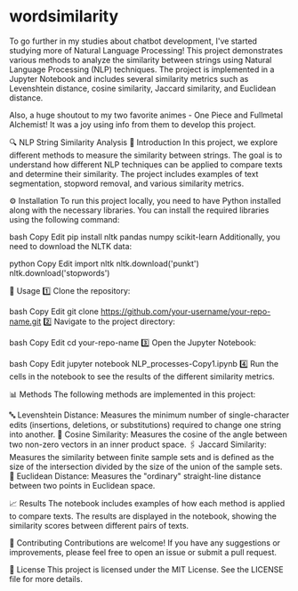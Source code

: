 # wordsimilarity

To go further in my studies about chatbot development, I've started studying more of Natural Language Processing! This project demonstrates various methods to analyze the similarity between strings using Natural Language Processing (NLP) techniques. The project is implemented in a Jupyter Notebook and includes several similarity metrics such as Levenshtein distance, cosine similarity, Jaccard similarity, and Euclidean distance.

Also, a huge shoutout to my two favorite animes - One Piece and Fullmetal Alchemist! It was a joy using info from them to develop this project.

🔍 NLP String Similarity Analysis
📖 Introduction
In this project, we explore different methods to measure the similarity between strings. The goal is to understand how different NLP techniques can be applied to compare texts and determine their similarity. The project includes examples of text segmentation, stopword removal, and various similarity metrics.

⚙️ Installation
To run this project locally, you need to have Python installed along with the necessary libraries. You can install the required libraries using the following command:

bash
Copy
Edit
pip install nltk pandas numpy scikit-learn
Additionally, you need to download the NLTK data:

python
Copy
Edit
import nltk
nltk.download('punkt')
nltk.download('stopwords')

🚀 Usage
1️⃣ Clone the repository:

bash
Copy
Edit
git clone https://github.com/your-username/your-repo-name.git
2️⃣ Navigate to the project directory:

bash
Copy
Edit
cd your-repo-name
3️⃣ Open the Jupyter Notebook:

bash
Copy
Edit
jupyter notebook NLP_processes-Copy1.ipynb
4️⃣ Run the cells in the notebook to see the results of the different similarity metrics.

📊 Methods
The following methods are implemented in this project:

🔤 Levenshtein Distance: Measures the minimum number of single-character edits (insertions, deletions, or substitutions) required to change one string into another.
📐 Cosine Similarity: Measures the cosine of the angle between two non-zero vectors in an inner product space.
🖇️ Jaccard Similarity: Measures the similarity between finite sample sets and is defined as the size of the intersection divided by the size of the union of the sample sets.
📏 Euclidean Distance: Measures the "ordinary" straight-line distance between two points in Euclidean space.

📈 Results
The notebook includes examples of how each method is applied to compare texts. The results are displayed in the notebook, showing the similarity scores between different pairs of texts.

🤝 Contributing
Contributions are welcome! If you have any suggestions or improvements, please feel free to open an issue or submit a pull request.

📜 License
This project is licensed under the MIT License. See the LICENSE file for more details.
